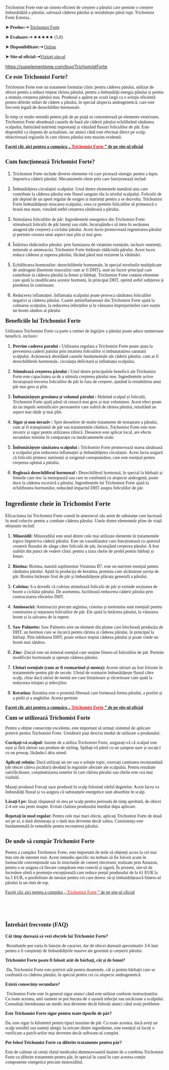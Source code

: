 <p dir="ltr"><span style="font-family: Georgia;">Trichomist Forte este un sistem eficient de creștere a părului care permite o creștere &icirc;mbunătățită a părului, salvează căderea părului și restabilește părul rupt. Trichomist Forte Estonia..</span></p>
<p dir="ltr"><span style="font-family: Georgia;"><strong>➤ Produs:⇢&nbsp;</strong><a href="https://www.healthnutra.org/hu/trichomist-forte/" target="_blank" rel="nofollow" data-saferedirecturl="https://www.google.com/url?hl=en-GB&amp;q=https://www.healthnutra.org/hu/trichomist-forte/&amp;source=gmail&amp;ust=1735274570963000&amp;usg=AOvVaw1GdcQFp5FrkDiq4TPZITws">Trichomist Forte</a></span></p>
<p dir="ltr"><span style="font-family: Georgia;"><strong>➤ Evaluare:⇢&nbsp;</strong>★★★★★ (5,0)</span></p>
<p dir="ltr"><span style="font-family: Georgia;"><strong>➤ Disponibilitate:⇢</strong>&nbsp;<a href="https://www.healthnutra.org/hu/trichomist-forte/" target="_blank" rel="nofollow" data-saferedirecturl="https://www.google.com/url?hl=en-GB&amp;q=https://www.healthnutra.org/hu/trichomist-forte/&amp;source=gmail&amp;ust=1735274570963000&amp;usg=AOvVaw1GdcQFp5FrkDiq4TPZITws">Online</a></span></p>
<p dir="ltr"><span style="font-family: Georgia;"><strong>➤ Site-ul oficial:⇢</strong><a href="https://www.healthnutra.org/hu/trichomist-forte/" target="_blank" rel="nofollow" data-saferedirecturl="https://www.google.com/url?hl=en-GB&amp;q=https://www.healthnutra.org/hu/trichomist-forte/&amp;source=gmail&amp;ust=1735274570963000&amp;usg=AOvVaw1GdcQFp5FrkDiq4TPZITws">Vizitați site-ul</a></span></p>
<p><a href="https://supplementsme.com/buy/TrichomistForte">https://supplementsme.com/buy/TrichomistForte</a></p>
<p dir="ltr"><strong><span style="font-family: Georgia; font-size: large;">Ce este Trichomist Forte?</span></strong></p>
<p dir="ltr"><span style="font-family: Georgia;">Trichomist Forte este un tratament formulat clinic pentru căderea părului, utilizat de obicei pentru a reduce treptat rărirea părului, pentru a &icirc;mbunătăți energia părului și pentru a stimula creșterea părului nou. Produsul a apărut pe scară largă ca o soluție eficientă pentru diferite stiluri de cădere a părului, &icirc;n special alopecia androgenetică, care este frecvent legată de dezechilibre hormonale.</span></p>
<p dir="ltr"><span style="font-family: Georgia;">&Icirc;n timp ce multe remedii pentru păr de pe piață se concentrează pe elemente exterioare, Trichomist Forte abordează cauzele de bază ale căderii părului echilibr&acirc;nd sănătatea scalpului, furniz&acirc;nd nutrienți importanți și v&acirc;nz&acirc;nd fluxuri foliculilor de păr. Este disponibil ca răspuns de actualitate, iar atunci c&acirc;nd este efectuat direct pe scalp, obiectivează regiunile &icirc;n care rărirea părului este maxim evidentă.</span></p>
<p dir="ltr"><a href="https://supplementsme.com/buy/TrichomistForte"><strong><span style="font-family: Georgia;">Faceți clic aici pentru a cumpăra &bdquo;&nbsp;<span style="color: #ff0000;">Trichomist Forte</span>&nbsp;&rdquo; de pe site-ul oficial</span></strong></a></p>
<h2><span dir="ltr"><strong><span style="font-family: Georgia; font-size: large;">Cum funcționează Trichomist Forte?</span></strong></span></h2>
<ol>
<li dir="ltr">
<p dir="ltr"><span style="font-family: Georgia;">Trichomist Forte include diverse elemente vii care pictează sinergic pentru a lupta &icirc;mpotriva căderii părului. Mecanismele cheie prin care funcționează includ:</span></p>
</li>
<li dir="ltr">
<p dir="ltr"><span style="font-family: Georgia;">&Icirc;mbunătățirea circulației scalpului: Unul dintre elementele numărul unu care contribuie la căderea părului este fluxul sanguin rău la nivelul scalpului. Foliculii de păr depind de un aport regulat de oxigen și nutrienți pentru a se dezvolta. Trichomist Forte &icirc;mbunătățește mișcarea scalpului, ceea ce permite foliculilor să primească o hrană mai mare, vinz&acirc;nd astfel creșterea sănătoasă a părului.</span></p>
</li>
<li dir="ltr">
<p dir="ltr"><span style="font-family: Georgia;">Stimularea foliculilor de păr: Ingredientele energetice din Trichomist Forte stimulează foliculii de păr latenți sau slabi, &icirc;ncuraj&acirc;ndu-i să intre &icirc;n secțiunea anagenă (de creștere) a ciclului părului. Acest lucru promovează regenerarea părului și permite crearea unui aspect mai plin și mai gros.</span></p>
</li>
<li dir="ltr">
<p dir="ltr"><span style="font-family: Georgia;">&Icirc;ntărirea rădăcinilor părului: prin furnizarea de vitamine esențiale, inclusiv nutrienți, minerale și aminoacizi, Trichomist Forte &icirc;ntărește rădăcinile părului. Acest lucru reduce căderea și ruperea părului, făc&acirc;nd părul mai rezistent la vătămări.</span></p>
</li>
<li dir="ltr">
<p dir="ltr"><span style="font-family: Georgia;">Echilibrarea hormonilor: dezechilibrele hormonale, &icirc;n special nivelurile multiplicate de androgeni (hormoni masculini cum ar fi DHT), sunt un factor principal care contribuie la căderea părului la femei și bărbați. Trichomist Forte conține elemente care ajută la modificarea acestor hormoni, &icirc;n principal DHT, oprind astfel subțierea și pierderea &icirc;n continuare.</span></p>
</li>
<li dir="ltr">
<p dir="ltr"><span style="font-family: Georgia;">Reducerea inflamației: Inflamația scalpului poate provoca sănătatea foliculilor negativi și căderea părului. Casele antiinflamatoare din Trichomist Forte ajută la calmarea scalpului, la reducerea infecțiilor și la v&acirc;nzarea &icirc;mprejurimilor care susțin un boom sănătos al părului</span></p>
</li>
</ol>
<p dir="ltr"><span dir="ltr"><strong><span style="font-family: Georgia; font-size: large;">Beneficiile lui Trichomist Forte</span></strong></span></p>
<p dir="ltr"><span style="font-family: Georgia;">Utilizarea Trichomist Forte ca parte a rutinei de &icirc;ngrijire a părului poate aduce numeroase beneficii, inclusiv:</span></p>
<ol>
<li dir="ltr">
<p dir="ltr"><span style="font-family: Georgia;"><strong>Previne caderea parului </strong><strong>: </strong>Utilizarea regulata a Trichomist Forte poate ajuta la prevenirea caderii parului prin intarirea foliculilor si imbunatatirea sanatatii scalpului. Acționează abord&acirc;nd cauzele fundamentale ale căderii părului, cum ar fi dezechilibrele hormonale, circulația deficitară și inflamația scalpului.</span></p>
</li>
<li dir="ltr">
<p dir="ltr"><span style="font-family: Georgia;"><strong>Stimulează creșterea părului </strong><strong>: </strong>Unul dintre principalele beneficii ale Trichomist Forte este capacitatea sa de a stimula creșterea părului nou. Ingredientele active &icirc;ncurajează trecerea foliculilor de păr &icirc;n faza de creștere, ajut&acirc;nd la restabilirea unui păr mai gros și plin.</span></p>
</li>
<li dir="ltr">
<p dir="ltr"><span style="font-family: Georgia;"><strong>&Icirc;mbunătățește grosimea și volumul părului </strong><strong>: </strong>Hrănind scalpul și foliculii, Trichomist Forte ajută părul să crească mai gros și mai voluminos. Acest efect poate da un impuls semnificativ persoanelor care suferă de rărirea părului, rezult&acirc;nd un aspect mai t&acirc;năr și mai plin.</span></p>
</li>
<li dir="ltr">
<p dir="ltr"><span style="font-family: Georgia;"><strong>Sigur și non-invaziv </strong><strong>:</strong> Spre deosebire de multe tratamente de restaurare a părului, cum ar fi transplantul de păr sau tratamentele chimice, Trichomist Forte este non-invaziv și sigur pentru utilizarea zilnică. Deoarece este aplicat local, are efecte secundare minime &icirc;n comparație cu medicamentele orale.</span></p>
</li>
<li dir="ltr">
<p dir="ltr"><span style="font-family: Georgia;"><strong>&Icirc;mbunătățește sănătatea scalpului </strong><strong>:</strong> Trichomist Forte promovează starea sănătoasă a scalpului prin reducerea inflamației și &icirc;mbunătățirea circulației. Acest lucru asigură că foliculii primesc nutrienții și oxigenul corespunzător, care este esențial pentru creșterea optimă a părului.</span></p>
</li>
<li dir="ltr">
<p dir="ltr"><span style="font-family: Georgia;"><strong>Reglează dezechilibrul hormonal </strong><strong>: </strong>Dezechilibrul hormonal, &icirc;n special la bărbații și femeile care trec la menopauză sau care se confruntă cu alopecie androgenă, poate duce la căderea excesivă a părului. Ingredientele lui Trichomist Forte ajută la echilibrarea hormonilor, reduc&acirc;nd impactul DHT asupra foliculilor de păr.</span></p>
</li>
</ol>
<h2><span dir="ltr"><strong><span style="font-family: Georgia;">Ingrediente cheie &icirc;n Trichomist Forte</span></strong></span></h2>
<p dir="ltr"><span style="font-family: Georgia;">Eficacitatea lui Trichomist Forte constă &icirc;n amestecul său atent de substanțe care lucrează &icirc;n mod colectiv pentru a combate căderea părului. Unele dintre elementele pline de viață obișnuite includ:</span></p>
<ol>
<li dir="ltr">
<p dir="ltr"><span style="font-family: Georgia;"><strong>Minoxidil: </strong>Minoxidilul este unul dintre cele mai utilizate elemente &icirc;n tratamentele topice &icirc;mpotriva căderii părului. Este un vasodilatator care funcționează cu ajutorul creșterii fluxului de s&acirc;nge către foliculii de păr, &icirc;ncuraj&acirc;nd creșterea părului. A fost stabilit din punct de vedere clinic pentru a trata chelie de probă pentru bărbați și femei.</span></p>
</li>
<li dir="ltr">
<p dir="ltr"><span style="font-family: Georgia;"><strong>Biotina: </strong>Biotina, numită suplimentar Vitamina B7, este un nutrient esențial pentru sănătatea părului. Ajută la producția de keratina, proteina care alcătuiește șuvița de păr. Biotina &icirc;ntărește firul de păr și &icirc;mbunătățește plăcuta generală a părului.</span></p>
</li>
<li dir="ltr">
<p dir="ltr"><span style="font-family: Georgia;"><strong>Cofeina: </strong>S-a dovedit că cofeina stimulează foliculii de păr și extinde secțiunea de boom a ciclului părului. De asemenea, facilitează reducerea căderii părului prin contracararea efectelor DHT.</span></p>
</li>
<li dir="ltr">
<p dir="ltr"><span style="font-family: Georgia;"><strong>Aminoacizi:</strong> Aminoacizi precum arginina, cisteina și metionina sunt esențiali pentru construirea și repararea foliculilor de păr. Ele ajută la &icirc;ntărirea părului, la v&acirc;nzarea boom și la salvarea de la rupere.</span></p>
</li>
<li dir="ltr">
<p dir="ltr"><span style="font-family: Georgia;"><strong>Saw Palmetto: </strong>Saw Palmetto este un element din plante care blochează producția de DHT, un hormon care se &icirc;ncarcă pentru rărirea și căderea părului, &icirc;n principal la bărbați. Prin inhibarea DHT, poate reduce treptat căderea părului și poate vinde un boom mai sănătos.</span></p>
</li>
<li dir="ltr">
<p dir="ltr"><span style="font-family: Georgia;"><strong>Zinc:</strong> Zincul este un mineral esențial care susține fitness-ul foliculilor de păr. Permite modificări hormonale și oprește căderea părului.</span></p>
</li>
<li dir="ltr">
<p dir="ltr"><span style="font-family: Georgia;"><strong>Uleiuri esențiale (cum ar fi rozmarinul și menta):</strong> Aceste uleiuri au fost folosite &icirc;n tratamentele pentru păr de secole. Uleiul de rozmarin &icirc;mbunătățește fluxul către scalp, chiar dacă uleiul de mentă are case liniștitoare și răcoritoare care ajută la reducerea iritației și infecțiilor.</span></p>
</li>
<li dir="ltr">
<p dir="ltr"><span style="font-family: Georgia;"><strong>Keratina:</strong> Keratina este o proteină fibroasă care formează forma părului, a porilor și a pielii și a unghiilor. Acesta permite</span></p>
</li>
</ol>
<p dir="ltr"><a href="https://www.healthnutra.org/hu/trichomist-forte/" target="_blank" rel="nofollow" data-saferedirecturl="https://www.google.com/url?hl=en-GB&amp;q=https://www.healthnutra.org/hu/trichomist-forte/&amp;source=gmail&amp;ust=1735274570963000&amp;usg=AOvVaw1GdcQFp5FrkDiq4TPZITws"><strong><span style="font-family: Georgia;">Faceți clic aici pentru a cumpăra &bdquo;&nbsp;<span style="color: #ff0000;">Trichomist Forte&nbsp;</span>&rdquo; de pe site-ul oficial</span></strong></a></p>
<p dir="ltr"><span dir="ltr"><strong><span style="font-family: Georgia; font-size: large;">Cum se utilizează Trichomist Forte</span></strong></span></p>
<p dir="ltr"><span style="font-family: Georgia;">Pentru a obține consecințe excelente, este important să urmați sistemul de aplicare potrivit pentru Trichomist Forte. Următorii pași descriu modul de utilizare a produsului:</span></p>
<p dir="ltr"><span style="font-family: Georgia;"><strong>Curățați-vă scalpul:</strong>&nbsp;&icirc;nainte de a utiliza Trichomist Forte, asigurați-vă că scalpul este ușor și fără uleiuri sau produse de styling. Spălați-vă părul cu un șampon ușor și uscați-l cu un prosop, lăs&acirc;ndu-l abia umed.</span></p>
<p dir="ltr"><span style="font-family: Georgia;"><strong>Aplicați soluția:&nbsp;</strong>Dacă utilizați un ser sau o soluție topic, exersați cantitatea recomandată (de obicei c&acirc;teva picături) deodată &icirc;n regiunile afectate ale scalpului. Pentru rezultate satisfăcătoare, conștientizarea zonelor &icirc;n care rărirea părului sau chelie este cea mai vizibilă.</span></p>
<p dir="ltr"><span style="font-family: Georgia;">Masați produsul Frecați ușor produsul &icirc;n scalp folosind v&acirc;rful degetelor. Acest lucru va &icirc;mbunătăți fluxul și va asigura că substanțele energetice sunt absorbite &icirc;n scalp.</span></p>
<p dir="ltr"><span style="font-family: Georgia;"><strong>Lăsați-l pe:</strong>&nbsp;lăsați răspunsul să stea pe scalp pentru perioada de timp aprobată, de obicei 2-4 ore sau peste noapte. Evitati clatirea produsului imediat dupa aplicare.</span></p>
<p dir="ltr"><span style="font-family: Georgia;"><strong>Repetați &icirc;n mod regulat:&nbsp;</strong>Pentru cele mai mari efecte, aplicați Trichomist Forte de două ori pe zi, o dată dimineața și o dată mai devreme dec&acirc;t saltea. Consistența este fundamentală &icirc;n remediile pentru recreșterea părului.</span></p>
<h2><span dir="ltr"><strong><span style="font-family: Georgia; font-size: large;">De unde să cumpăr Trichomist Forte</span></strong></span></h2>
<p dir="ltr"><span style="font-family: Georgia;">Pentru a cumpăra Trichomist Forte, este important de mile să obțineți acces la cel mai bun site de internet real. Acest remediu specific nu trebuie să fie folosit acum &icirc;n farmaciile convenționale sau &icirc;n structurile de comerț electronic realizate prin Amazon, pentru a se asigura că fiecare cumpărare este corectă și sigură. &Icirc;n prezent, site-ul de &icirc;ncredere oferă o promoție excepțională care reduce prețul produsului de la 61 EUR la ha.5 EUR, o posibilitate de neratat pentru cei care doresc să-și &icirc;mbunătățească fitness-ul părului la un ritm de top.</span></p>
<p dir="ltr"><a href="https://www.healthnutra.org/hu/trichomist-forte/" target="_blank" rel="nofollow" data-saferedirecturl="https://www.google.com/url?hl=en-GB&amp;q=https://www.healthnutra.org/hu/trichomist-forte/&amp;source=gmail&amp;ust=1735274570963000&amp;usg=AOvVaw1GdcQFp5FrkDiq4TPZITws"><span style="font-family: Georgia;">Faceți clic aici pentru a cumpăra &bdquo;&nbsp;<span style="color: #ff0000;">Trichomist Forte</span>&nbsp;&rdquo; de pe site-ul oficial</span></a></p>
<h2>&nbsp;</h2>
<h2><span dir="ltr"><span style="font-family: Georgia; font-size: large;"><strong>&Icirc;ntrebări frecvente (FAQ)</strong></span></span></h2>
<p dir="ltr"><strong><span style="font-family: Georgia;">C&acirc;t timp durează să vezi efectele lui Trichomist Forte?</span></strong></p>
<p dir="ltr"><span style="font-family: Georgia;">&nbsp;Rezultatele pot varia &icirc;n funcție de caracter, dar de obicei durează aproximativ 3-6 luni pentru a fi conștienți de &icirc;mbunătățirile masive ale grosimii și creșterii părului.</span></p>
<p dir="ltr"><strong><span style="font-family: Georgia;">Trichomist Forte poate fi folosit at&acirc;t de bărbați, c&acirc;t și de femei?</span></strong></p>
<p dir="ltr"><span style="font-family: Georgia;">&nbsp;Da, Trichomist Forte este potrivit at&acirc;t pentru doamnele, c&acirc;t și pentru bărbații care se confruntă cu căderea părului, &icirc;n special pentru cei cu alopecie androgenetică.</span></p>
<p dir="ltr"><strong><span style="font-family: Georgia;">Există consecințe secundare?</span></strong></p>
<p dir="ltr"><span style="font-family: Georgia;">&nbsp;Trichomist Forte este &icirc;n general sigur atunci c&acirc;nd este utilizat conform instrucțiunilor. Cu toate acestea, unii oameni se pot bucura de o ușoară infecție sau uscăciune a scalpului. Consultați &icirc;ntotdeauna un medic mai devreme dec&acirc;t folosiți atunci c&acirc;nd aveți probleme.</span></p>
<p dir="ltr"><strong><span style="font-family: Georgia;">Este Trichomist Forte sigur pentru toate tipurile de păr?&nbsp;</span></strong></p>
<p dir="ltr"><span style="font-family: Georgia;">Da, este sigur la kilometri pentru tipuri maxime de păr. Cu toate acestea, dacă aveți un scalp sensibil sau sunteți alergic la oricare dintre ingrediente, este esențial să faceți o verificare a patch-urilor mai devreme dec&acirc;t software-ul complet.</span></p>
<p dir="ltr"><strong><span style="font-family: Georgia;">Pot folosi Trichomist Forte cu diferite tratamente pentru păr?&nbsp;</span></strong></p>
<p dir="ltr"><span style="font-family: Georgia;">Este de calitate să cereți sfatul medicului dumneavoastră &icirc;nainte de a combina Trichomist Forte cu diferite tratamente pentru păr, &icirc;n special &icirc;n cazul &icirc;n care acestea conțin componente energetice precum minoxidilul.</span></p>
<h2>&nbsp;</h2>
